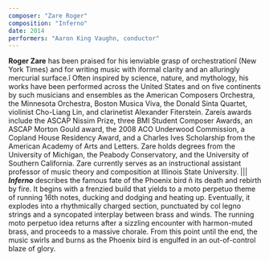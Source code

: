 ```yaml
---
composer: "Zare Roger"
composition: "Inferno"
date: 2014
performers: "Aaron King Vaughn, conductor"
---
```

**Roger Zare** has been praised for his ìenviable grasp of orchestrationî (New York Times) and for writing music with ìformal clarity and an alluringly mercurial surface.î Often inspired by science, nature, and mythology, his works have been performed across the United States and on five continents by such musicians and ensembles as the American Composers Orchestra, the Minnesota Orchestra, Boston Musica Viva, the Donald Sinta Quartet, violinist Cho-Liang Lin, and clarinetist Alexander Fiterstein. Zareís awards include the ASCAP Nissim Prize, three BMI Student Composer Awards, an ASCAP Morton Gould award, the 2008 ACO Underwood Commission, a Copland House Residency Award, and a Charles Ives Scholarship from the American Academy of Arts and Letters. Zare holds degrees from the University of Michigan, the Peabody Conservatory, and the University of Southern California. Zare currently serves as an instructional assistant professor of music theory and composition at Illinois State University.
|||
**_Inferno_** describes the famous fate of the Phoenix bird ñ its death and rebirth by fire. It begins with a frenzied build that yields to a moto perpetuo theme of running 16th notes, ducking and dodging and heating up. Eventually, it explodes into a rhythmically charged section, punctuated by col legno strings and a syncopated interplay between brass and winds. The running moto perpetuo idea returns after a sizzling encounter with harmon-muted brass, and proceeds to a massive chorale. From this point until the end, the music swirls and burns as the Phoenix bird is engulfed in an out-of-control blaze of glory.
